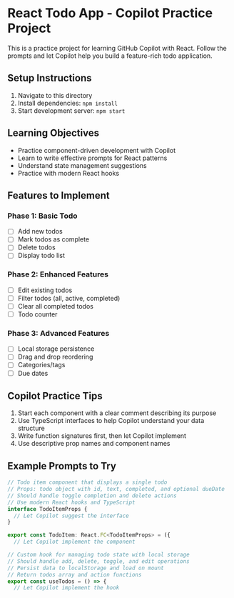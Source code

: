 # React Todo App - Copilot Practice Project

This is a practice project for learning GitHub Copilot with React. Follow the prompts and let Copilot help you build a feature-rich todo application.

## Setup Instructions

1. Navigate to this directory
2. Install dependencies: `npm install`
3. Start development server: `npm start`

## Learning Objectives

- Practice component-driven development with Copilot
- Learn to write effective prompts for React patterns
- Understand state management suggestions
- Practice with modern React hooks

## Features to Implement

### Phase 1: Basic Todo
- [ ] Add new todos
- [ ] Mark todos as complete
- [ ] Delete todos
- [ ] Display todo list

### Phase 2: Enhanced Features
- [ ] Edit existing todos
- [ ] Filter todos (all, active, completed)
- [ ] Clear all completed todos
- [ ] Todo counter

### Phase 3: Advanced Features
- [ ] Local storage persistence
- [ ] Drag and drop reordering
- [ ] Categories/tags
- [ ] Due dates

## Copilot Practice Tips

1. Start each component with a clear comment describing its purpose
2. Use TypeScript interfaces to help Copilot understand your data structure
3. Write function signatures first, then let Copilot implement
4. Use descriptive prop names and component names

## Example Prompts to Try

```typescript
// Todo item component that displays a single todo
// Props: todo object with id, text, completed, and optional dueDate
// Should handle toggle completion and delete actions
// Use modern React hooks and TypeScript
interface TodoItemProps {
  // Let Copilot suggest the interface
}

export const TodoItem: React.FC<TodoItemProps> = ({
  // Let Copilot implement the component
```

```typescript
// Custom hook for managing todo state with local storage
// Should handle add, delete, toggle, and edit operations
// Persist data to localStorage and load on mount
// Return todos array and action functions
export const useTodos = () => {
  // Let Copilot implement the hook
```
